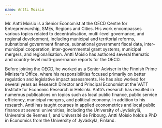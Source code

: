 ```yaml
---
name: Antti Moisio
---
```


Mr. Antti Moisio is a Senior Economist at the OECD Centre for Entrepreneurship, SMEs, Regions and Cities. His work encompasses various topics related to decentralisation, multi-level governance, and regional development, including municipal and territorial reforms, subnational government finance, subnational government fiscal data, inter-municipal cooperation, inter-governmental grant systems, municipal mergers, and regionalisation. Antti Moisio has authored several thematic and country-level multi-governance reports for the OECD.  

Before joining the OECD, he worked as a Senior Adviser in the Finnish Prime Minister’s Office, where his responsibilities focused primarily on better regulation and legislative impact assessments. He has also worked for several years as Research Director and Principal Economist at the VATT Institute for Economic Research in Helsinki. Antti’s research has resulted in numerous publications on topics such as local public finance, public service efficiency, municipal mergers, and political economy. In addition to his research, Antti has taught courses in applied econometrics and local public finance at several universities, including the University of Jyväskylä, Université de Rennes 1, and Université de Fribourg. Antti Moisio holds a PhD in Economics from the University of Jyväskylä, Finland. 